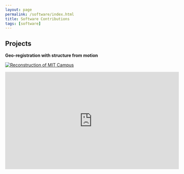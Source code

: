 ```yaml
---
layout: page
permalink: /software/index.html
title: Software Contributions
tags: [software]
---
```


## Projects

**Geo-registration with structure from motion**

[![Reconstruction of MIT Campus](http://img.youtube.com/vi/iMCTfG2Iqgo/0.jpg)](http://www.youtube.com/watch?v=iMCTfG2Iqgo)

<html>
<iframe width="560" height="315" src="https://www.youtube.com/embed/CJkRyo-u1_U" frameborder="0" allowfullscreen></iframe>
</html>
